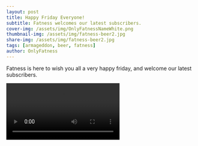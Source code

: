 ```yaml
---
layout: post
title: Happy Friday Everyone!
subtitle: Fatness welcomes our latest subscribers.
cover-img: /assets/img/OnlyFatnessNameWhite.png
thumbnail-img: /assets/img/fatness-beer2.jpg
share-img: /assets/img/fatness-beer2.jpg
tags: [armageddon, beer, fatness]
author: OnlyFatness
---
```


Fatness is here to wish you all a very happy friday, and welcome our latest subscribers.

<video controls>
  <source src="/assets/video/fatness-happyfriday.mp4" type="video/mp4" />

</video>
